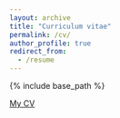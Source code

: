```yaml
---
layout: archive
title: "Curriculum vitae"
permalink: /cv/
author_profile: true
redirect_from:
  - /resume
---
```


{% include base_path %}

[My CV](CV-231110.pdf)

